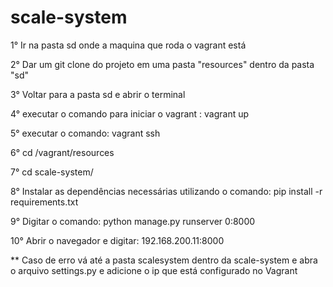 # scale-system


1°  Ir na pasta sd onde a maquina que roda o vagrant está

2°  Dar um git clone do projeto em uma pasta "resources" dentro da pasta "sd" 

3°  Voltar para a pasta sd  e abrir o terminal

4°  executar o comando para iniciar o vagrant : vagrant up

5°  executar o comando: vagrant ssh

6°  cd /vagrant/resources

7°  cd scale-system/

8°  Instalar as  dependências necessárias utilizando o comando:    pip install -r requirements.txt

9°  Digitar o comando:    python manage.py runserver 0:8000

10° Abrir o navegador e digitar: 192.168.200.11:8000

**
Caso de erro vá até a pasta scalesystem dentro da scale-system  e abra o arquivo settings.py e adicione o ip que está configurado no Vagrant